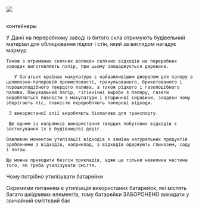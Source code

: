 <img src="https://rivne.name/wp-content/uploads/sites/14/2020/07/1-1.jpg">
<h2 id="case"></h2>контейнеры
<p>  У Данії на переробному заводі із битого скла отримують будівельний матеріал для  облицювання  підлог і стін, який за виглядом нагадує мармур.

    Також з отриманих скляних волокон скляних відходів на переробних заводах виготовляють папір, при цьому заощаджується деревина. 

       У багатьох країнах макулатура є найважливішим джерелом для паперу в целюлозно-паперовій промисловості, гранульованого, брикетованого і порошкоподібного твердого палива, а також рідкого і газоподібного палива. Пакувальний папір, гігієнічні вироби з паперу, газети виробляються повністю з макулатури і вторинної сировини, завдяки чому зберігають ліс, повністю переробляють паперові відходи.

     З використаної олії виробляють біопаливо для транспорту.

     Ще одним із напрямків використання твердих побутових відходів є застосування їх в будівництві доріг. 

    Важливим моментом утилізації відходів є заміна натуральних продуктів зробленими з відходів, наприклад, з відходів одержують глинозем, соду і поташ. 

    Ще можна приводити безліч прикладів, адже це тільки невелика частина того, як треба утилізувати сміття.

Чому потрібно утилізувати батарейки   

Окремими питанням є утилізація використаних батарейок, які містять багато шкідливих елементів, тому батарейки ЗАБОРОНЕНО викидати у звичайний сміттєвий бак 
</p>
</main>

